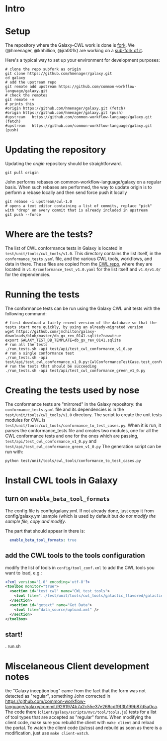 # Intro

# Setup

The repository where the Galaxy-CWL work is done is [fork](https://github.com/common-workflow-language/galaxy). We (@hmenager, @khhillion, @jra001k) are working on a [sub-fork of it](https://github.com/common-workflow-language/galaxy).

Here's a typical way to set up your environment for development purposes:

```shell
# clone the repo subfork as origin
git clone https://github.com/hmenager/galaxy.git
cd galaxy
# add the upstream repo
git remote add upstream https://github.com/common-workflow-language/galaxy.git
# check the remotes
git remote -v
# prints this
#origin	https://github.com/hmenager/galaxy.git (fetch)
#origin	https://github.com/hmenager/galaxy.git (push)
#upstream	https://github.com/common-workflow-language/galaxy.git (fetch)
#upstream	https://github.com/common-workflow-language/galaxy.git (push)
```

# Updating the repository

Updating the _origin_ repository should be straightforward.

```shell
git pull origin
```

John performs rebases on common-workflow-language/galaxy on a regular basis. When such rebases are performed, the way to update origin is to perform a rebase locally and then send force push it locally

```shell
git rebase -i upstream/cwl-1.0
# opens a text editor containing a list of commits, replace "pick" with "drop" on every commit that is already included in upstream
git push --force
```

# Where are the tests?

The list of CWL conformance tests in Galaxy is located in `test/unit/tools/cwl_tools/v1.0`. This directory contains the list itself, in the `conformance_tests.yaml` file, and the various CWL tools, workflows, and data in there. These files are copied from the [CWL repo](https://github.com/common-workflow-language/common-workflow-language), where they are located in `v1.0/conformance_test_v1.0.yaml` for the list itself and `v1.0/v1.0/` for the dependencies.

# Running the tests

The conformance tests can be run using the Galaxy CWL unit tests with the following command:

```shell
# first download a fairly recent version of the database so that the tests start more quickly, by using an already-migrated version
wget https://github.com/jmchilton/galaxy-downloads/blob/master/db_gx_rev_0141.sqlite?raw=true
export GALAXY_TEST_DB_TEMPLATE=db_gx_rev_0141.sqlite
# run all the tests
./run_tests.sh -api test/api/test_cwl_conformance_v1_0.py
# run a single conformance test
./run_tests.sh -api test/api/test_cwl_conformance_v1_0.py:CwlConformanceTestCase.test_conformance_v1_0_cl_basic_generation
# run the tests that should be succeeding
./run_tests.sh -api test/api/test_cwl_conformance_green_v1_0.py
```

# Creating the tests used by nose
The conformance tests are "mirrored" in the Galaxy repository: the `conformance_tests.yaml` file and its dependencies is in the `test/unit/tools/cwl_tools/v1.0` directory. The script to create the unit tests modules for CWL is `test/unit/tools/cwl_tools/conformance_to_test_cases.py`. When it is run, it parses the conformance_tests file and creates two modules, one for all the CWL conformance tests and one for the ones which are passing, `test/api/test_cwl_conformance_v1_0.py` and `test/api/test_cwl_conformance_green_v1_0.py`
The generation script can be run with:

```shell
python test/unit/tools/cwl_tools/conformance_to_test_cases.py
```

# Install CWL tools in Galaxy

## turn on `enable_beta_tool_formats`
The config file is config/galaxy.yml. If not already done, just copy it from config/galaxy.yml.sample (which is used by default but _do not modify the sample file, copy and modify_.

The part that should appear in there is:

```yaml
  enable_beta_tool_formats: true
```

## add the CWL tools to the tools configuration

modify the list of tools in `config/tool_conf.xml` to add the CWL tools you want to load, e.g.:

```xml
<?xml version='1.0' encoding='utf-8'?>
<toolbox monitor="true">
  <section id="test_cwl" name="CWL test tools">
    <tool file="../test/unit/tools/cwl_tools/galactic_flavored/galactic_cat.cwl" />
  </section>
  <section id="getext" name="Get Data">
    <tool file="data_source/upload.xml" />
  </section>
</toolbox>
```

## start!

. run.sh

# Miscelaneous Client development notes

the "Galaxy inception bug" came from the fact that the form was not detected as "regular", something John corrected in https://github.com/common-workflow-language/galaxy/commit/9291974b7a2c55e37e268cdf9f3b199b87d5a0ca. The code there (`client/galaxy/scripts/mvc/tool/tools.js`) tests for a list of tool types that are accepted as "regular" forms.
When modifying the client code, make sure you rebuild the client with `make client` and reload the portal. To watch the client code (js/css) and rebuild as soon as there is a modification, just use `make client-watch`.
